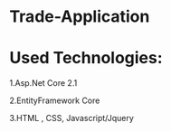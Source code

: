 # Trade-Application

# Used Technologies:
1.Asp.Net Core 2.1

2.EntityFramework Core

3.HTML , CSS, Javascript/Jquery

